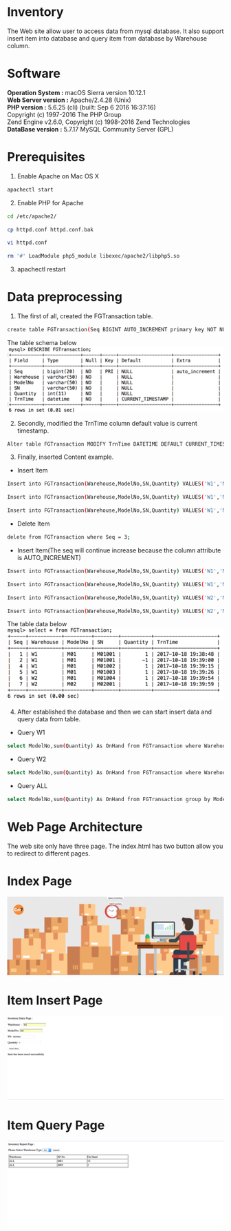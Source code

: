 # Inventory
The Web site allow user to access data from mysql database. It also support insert item into database and query item from database by Warehouse column.
# Software
**Operation System :** macOS Sierra version 10.12.1  
**Web Server version :** Apache/2.4.28 (Unix)  
**PHP version :** 5.6.25 (cli) (built: Sep  6 2016 16:37:16)  
Copyright (c) 1997-2016 The PHP Group  
Zend Engine v2.6.0, Copyright (c) 1998-2016 Zend Technologies  
**DataBase version :** 5.7.17 MySQL Community Server (GPL)

# Prerequisites

1. Enable Apache on Mac OS X 
```Bash
apachectl start
```
2. Enable PHP for Apache  
```Bash
cd /etc/apache2/
```
```Bash
cp httpd.conf httpd.conf.bak
```
```Bash
vi httpd.conf
```
```Bash
rm '#' LoadModule php5_module libexec/apache2/libphp5.so
```
3. apachectl restart

# Data preprocessing

1. The first of all, created the FGTransaction table.
```Bash
create table FGTransaction(Seq BIGINT AUTO_INCREMENT primary key NOT NULL,Warehouse VARCHAR(50) NOT NULL,ModelNo VARCHAR(50) NOT NULL,SN VARCHAR(50) NOT NULL,Quantity int NOT NULL,TrnTime DATETIME DEFAULT CURRENT_TIMESTAMP NOT NULL); 
```
The table schema below  
![alt text](https://github.com/geminihsu/Inventory/blob/master/screenshot/TableSchema.png)


2.  Secondly, modified the TrnTime column default value is current timestamp.  
```Bash
Alter table FGTransaction MODIFY TrnTime DATETIME DEFAULT CURRENT_TIMESTAMP NOT NULL;
```
3.  Finally, inserted Content example. 
* Insert Item
```Bash
Insert into FGTransaction(Warehouse,ModelNo,SN,Quantity) VALUES('W1','M01','M01001',1);
```
```Bash
Insert into FGTransaction(Warehouse,ModelNo,SN,Quantity) VALUES('W1','M01','M01001',-1);
```
```Bash
Insert into FGTransaction(Warehouse,ModelNo,SN,Quantity) VALUES('W1','M01','M01001',1);
```
* Delete Item
```Bash
delete from FGTransaction where Seq = 3;
```
* Insert Item(The seq will continue increase because the column attribute is AUTO_INCREMENT)
```Bash
Insert into FGTransaction(Warehouse,ModelNo,SN,Quantity) VALUES('W1','M01','M01002',1);
```
```Bash
Insert into FGTransaction(Warehouse,ModelNo,SN,Quantity) VALUES('W1','M01','M01003',1);
```
```Bash
Insert into FGTransaction(Warehouse,ModelNo,SN,Quantity) VALUES('W2','M01','M01004',1);
```
```Bash
Insert into FGTransaction(Warehouse,ModelNo,SN,Quantity) VALUES('W2','M02','M02001',1);
```
The table data below  
![alt text](https://github.com/geminihsu/Inventory/blob/master/screenshot/DataProcessing.png)


4. After established the database and then we can start insert data and query data from table. 

* Query W1
```Bash
select ModelNo,sum(Quantity) As OnHand from FGTransaction where Warehouse = 'W1' group by ModelNo;
```
* Query W2
```Bash
select ModelNo,sum(Quantity) As OnHand from FGTransaction where Warehouse = 'W2' group by ModelNo;
```
* Query ALL
```Bash
select ModelNo,sum(Quantity) As OnHand from FGTransaction group by ModelNo;
```


# Web Page Architecture

The web site only have three page. The index.html has two button allow you to redirect to different pages.

# Index Page
![alt text](https://github.com/geminihsu/Inventory/blob/master/screenshot/index.png)

# Item Insert Page
![alt text](https://github.com/geminihsu/Inventory/blob/master/screenshot/InsertItem.png)

# Item Query Page
![alt text](https://github.com/geminihsu/Inventory/blob/master/screenshot/QueryAll.png)

